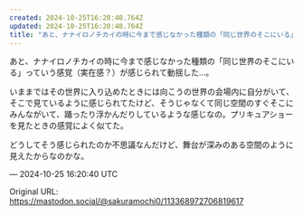 ```yaml
---
created: 2024-10-25T16:20:40.764Z
updated: 2024-10-25T16:20:40.764Z
title: "あと、ナナイロノチカイの時に今まで感じなかった種類の「同じ世界のそこにいる」っていう感覚（実在感？）が感じられて動揺した…。いままではその世界に入り込めたときに[...]"
---
```


<p>あと、ナナイロノチカイの時に今まで感じなかった種類の「同じ世界のそこにいる」っていう感覚（実在感？）が感じられて動揺した…。</p><p>いままではその世界に入り込めたときには向こうの世界の会場内に自分がいて、そこで見ているように感じられてたけど、そうじゃなくて同じ空間のすぐそこにみんながいて、踊ったり浮かんだりしているような感じなの。プリキュアショーを見たときの感覚によく似てた。</p><p>どうしてそう感じられたのか不思議なんだけど、舞台が深みのある空間のように見えたからなのかな。</p>

&mdash; 2024-10-25 16:20:40 UTC

Original URL: https://mastodon.social/@sakuramochi0/113368972706819617
